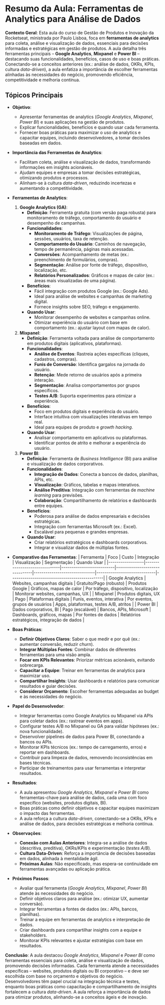 # Resumo da Aula: Ferramentas de Analytics para Análise de Dados

**Contexto Geral**: Esta aula do curso de Gestão de Produtos e Inovação da Rocketseat, ministrada por Paulo Lisboa, foca em **ferramentas de analytics** para coleta, análise e visualização de dados, essenciais para decisões informadas e estratégicas em gestão de produtos. A aula detalha três ferramentas principais – **Google Analytics**, **Mixpanel** e **Power BI** – destacando suas funcionalidades, benefícios, casos de uso e boas práticas. Conectando-se a conceitos anteriores (ex.: análise de dados, OKRs, KPIs, cultura *data-driven*), a aula enfatiza a importância de escolher ferramentas alinhadas às necessidades do negócio, promovendo eficiência, competitividade e melhoria contínua.

## Tópicos Principais

- **Objetivo**:
  - Apresentar ferramentas de analytics (*Google Analytics*, *Mixpanel*, *Power BI*) e suas aplicações na gestão de produtos.
  - Explicar funcionalidades, benefícios e quando usar cada ferramenta.
  - Fornecer boas práticas para maximizar o uso de analytics e capacitar equipes, incluindo desenvolvedores, a tomar decisões baseadas em dados.

- **Importância das Ferramentas de Analytics**:
  - Facilitam coleta, análise e visualização de dados, transformando informações em insights acionáveis.
  - Ajudam equipes e empresas a tomar decisões estratégicas, otimizando produtos e processos.
  - Alinham-se à cultura *data-driven*, reduzindo incertezas e aumentando a competitividade.

- **Ferramentas de Analytics**:
  1. **Google Analytics (GA)**:
     - **Definição**: Ferramenta gratuita (com versão paga robusta) para monitoramento de tráfego, comportamento do usuário e desempenho de campanhas.
     - **Funcionalidades**:
       - **Monitoramento de Tráfego**: Visualizações de página, sessões, usuários, taxa de retenção.
       - **Comportamento do Usuário**: Caminhos de navegação, tempo de permanência, páginas mais acessadas.
       - **Conversões**: Acompanhamento de metas (ex.: preenchimento de formulários, compras).
       - **Segmentação**: Análise por fonte de tráfego, dispositivo, localização, etc.
       - **Relatórios Personalizados**: Gráficos e mapas de calor (ex.: áreas mais visualizadas de uma página).
     - **Benefícios**:
       - Fácil integração com produtos Google (ex.: Google Ads).
       - Ideal para análise de websites e campanhas de marketing digital.
       - Fornece insights sobre SEO, tráfego e engajamento.
     - **Quando Usar**:
       - Monitorar desempenho de websites e campanhas online.
       - Otimizar experiência do usuário com base em comportamento (ex.: ajustar layout com mapas de calor).
  2. **Mixpanel**:
     - **Definição**: Ferramenta voltada para análise de comportamento em produtos digitais (aplicativos, plataformas).
     - **Funcionalidades**:
       - **Análise de Eventos**: Rastreia ações específicas (cliques, cadastros, compras).
       - **Funis de Conversão**: Identifica gargalos na jornada do usuário.
       - **Retenção**: Mede retorno de usuários após a primeira interação.
       - **Segmentação**: Analisa comportamentos por grupos específicos.
       - **Testes A/B**: Suporta experimentos para otimizar a experiência.
     - **Benefícios**:
       - Foco em produtos digitais e experiência do usuário.
       - Interface intuitiva com visualizações interativas em tempo real.
       - Ideal para equipes de produto e *growth hacking*.
     - **Quando Usar**:
       - Analisar comportamento em aplicativos ou plataformas.
       - Identificar pontos de atrito e melhorar a experiência do usuário.
  3. **Power BI**:
     - **Definição**: Ferramenta de *Business Intelligence* (BI) para análise e visualização de dados corporativos.
     - **Funcionalidades**:
       - **Integração de Dados**: Conecta a bancos de dados, planilhas, APIs, etc.
       - **Visualização**: Gráficos, tabelas e mapas interativos.
       - **Análise Preditiva**: Integração com ferramentas de *machine learning* para previsões.
       - **Colaboração**: Compartilhamento de relatórios e dashboards entre equipes.
     - **Benefícios**:
       - Poderosa para análise de dados empresariais e decisões estratégicas.
       - Integração com ferramentas Microsoft (ex.: Excel).
       - Escalável para pequenas e grandes empresas.
     - **Quando Usar**:
       - Criar relatórios estratégicos e dashboards corporativos.
       - Integrar e visualizar dados de múltiplas fontes.

- **Comparativo das Ferramentas**:
  | Ferramenta       | Foco                          | Custo                     | Integração                     | Visualização                  | Segmentação                  | Quando Usar                                   |
  |------------------|-------------------------------|---------------------------|--------------------------------|-------------------------------|------------------------------|-----------------------------------------------|
  | Google Analytics | Websites, campanhas digitais  | Gratuito/Pago (robusto)   | Produtos Google               | Gráficos, mapas de calor      | Por tráfego, dispositivo, localização | Monitorar websites, campanhas, UX             |
  | Mixpanel         | Produtos digitais, UX         | Pago                      | Plataformas digitais          | Funis, eventos, interativa    | Por eventos, grupos de usuários | Apps, plataformas, testes A/B, atritos        |
  | Power BI         | Dados corporativos, BI        | Pago (escalável)          | Bancos, APIs, Microsoft       | Dashboards, gráficos, mapas   | Por fontes de dados           | Relatórios estratégicos, integração de dados  |

- **Boas Práticas**:
  - **Definir Objetivos Claros**: Saber o que medir e por quê (ex.: aumentar conversão, reduzir *churn*).
  - **Integrar Múltiplas Fontes**: Combinar dados de diferentes ferramentas para uma visão ampla.
  - **Focar em KPIs Relevantes**: Priorizar métricas acionáveis, evitando sobrecarga.
  - **Capacitar a Equipe**: Treinar em ferramentas de analytics para maximizar uso.
  - **Compartilhar Insights**: Usar dashboards e relatórios para comunicar resultados e guiar decisões.
  - **Considerar Orçamento**: Escolher ferramentas adequadas ao budget e às necessidades do negócio.

- **Papel do Desenvolvedor**:
  - Integrar ferramentas como Google Analytics ou Mixpanel via APIs para coletar dados (ex.: rastrear eventos em apps).
  - Configurar testes A/B no Mixpanel ou GA para validar hipóteses (ex.: nova funcionalidade).
  - Desenvolver pipelines de dados para Power BI, conectando a bancos ou APIs.
  - Monitorar KPIs técnicos (ex.: tempo de carregamento, erros) e reportar em dashboards.
  - Contribuir para limpeza de dados, removendo inconsistências em bases técnicas.
  - Participar de treinamentos para usar ferramentas e interpretar resultados.

- **Resultados**:
  - A aula apresentou *Google Analytics*, *Mixpanel* e *Power BI* como ferramentas-chave para análise de dados, cada uma com foco específico (websites, produtos digitais, BI).
  - Boas práticas como definir objetivos e capacitar equipes maximizam o impacto das ferramentas.
  - A aula reforça a cultura *data-driven*, conectando-se a OKRs, KPIs e análise de dados, para decisões estratégicas e melhoria contínua.

- **Observações**:
  - **Conexão com Aulas Anteriores**: Integra-se a análise de dados (descritiva, preditiva), OKRs/KPIs e experimentação (*testes A/B*).
  - **Cultura Data-Driven**: Reforça a importância de decisões baseadas em dados, alinhada à mentalidade ágil.
  - **Próximas Aulas**: Não especificado, mas espera-se continuidade em ferramentas avançadas ou aplicação prática.

- **Próximos Passos**:
  - Avaliar qual ferramenta (*Google Analytics*, *Mixpanel*, *Power BI*) atende às necessidades do negócio.
  - Definir objetivos claros para análise (ex.: otimizar UX, aumentar conversão).
  - Integrar ferramentas a fontes de dados (ex.: APIs, bancos, planilhas).
  - Treinar a equipe em ferramentas de analytics e interpretação de dados.
  - Criar dashboards para compartilhar insights com a equipe e stakeholders.
  - Monitorar KPIs relevantes e ajustar estratégias com base em resultados.

**Conclusão**: A aula destacou *Google Analytics*, *Mixpanel* e *Power BI* como ferramentas essenciais para coleta, análise e visualização de dados, promovendo decisões informadas. Cada ferramenta atende a necessidades específicas – websites, produtos digitais ou BI corporativo – e deve ser escolhida com base no orçamento e objetivos do negócio. Desenvolvedores têm papel crucial na integração técnica e testes, enquanto boas práticas como capacitação e compartilhamento de insights fortalecem a cultura *data-driven*. A aula reforça a importância de dados para otimizar produtos, alinhando-se a conceitos ágeis e de inovação.